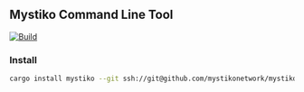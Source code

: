## Mystiko Command Line Tool

[![Build](https://github.com/mystikonetwork/mystiko-cli/actions/workflows/build.yml/badge.svg?branch=master)](https://github.com/mystikonetwork/mystiko-cli/actions/workflows/build.yml)

### Install
```bash
cargo install mystiko --git ssh://git@github.com/mystikonetwork/mystiko-cli.git
```